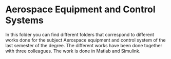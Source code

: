 # Aerospace Equipment and Control Systems
In this folder you can find different folders that correspond to different works done 
for the subject Aerospace equipment and control system of the last semester of the degree.
The different works have been done together with three colleagues. The work is done in Matlab and Simulink.
